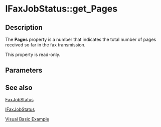# IFaxJobStatus::get_Pages

## Description

The **Pages** property is a number that indicates the total number of pages received so far in the fax transmission.

This property is read-only.

## Parameters

## See also

[FaxJobStatus](https://learn.microsoft.com/previous-versions/windows/desktop/fax/-mfax-faxjobstatus)

[IFaxJobStatus](https://learn.microsoft.com/previous-versions/windows/desktop/api/faxcomex/nn-faxcomex-ifaxjobstatus)

[Visual Basic Example](https://learn.microsoft.com/previous-versions/windows/desktop/fax/-mfax-registering-for-fax-events)